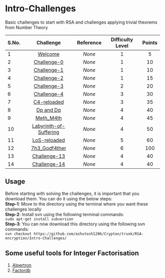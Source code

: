 # Intro-Challenges

Basic challenges to start with RSA and challenges applying trivial theorems from Number Theory  


| S.No. | Challenge                                         | Reference   | Difficulty Level | Points |
|-------|:-------------------------------------------------:|:-----------:|:----------------:|:------:|
| 1     | [Welcome](Welcome/)                               | _None_      | 1                | 5      |
| 2     | [Challenge-0](Challenge-0/)                       | _None_      | 1                | 10     |
| 3     | [Challenge-1](Challenge-1/)                       | _None_      | 1                | 10     |
| 4     | [Challenge-2](Challenge-2/)                       | _None_      | 1                | 15     |
| 5     | [Challenge-3](Challenge-3/)                       | _None_      | 2                | 20     |
| 6     | [Challenge-4](Challenge-4/)                       | _None_      | 3                | 30     |
| 7     | [C4-reloaded](C4-reloaded/)                       | _None_      | 3                | 35     |
| 8     | [Dp and Dq](Dp&Dq/)                               | _None_      | 4                | 40     |
| 9     | [Meth_M4th](Meth_M4th/)                           | _None_      | 4                | 45     |
| 10    | [Labyrinth-of-Suffering](Labyrinth-of-Suffering/) | _None_      | 4                | 50     |
| 11    | [LoS-reloaded](LoS-reloaded/)                     | _None_      | 5                | 60     |
| 12    | [7h3_Godf4ther](7h3_Godf4ther/)                   | _None_      | 6                | 100    |
| 13    | [Challenge-13](Challenge-13/)                     | _None_      | 4                | 40     |
| 14    | [Challenge-14](Challenge-14/)                     | _None_      | 4                | 40     |


## Usage
Before starting with solving the challenges, it is important that you download them. You can do it using the below steps:  
**Step-1**: Move to the directory using the terminal where you want these challenges locally  
**Step-2**: Install svn using the following terminal commands:  
`sudo apt-get install subversion`  
**Step-3**: You can now download this directory using the following svn commands:  
`svn checkout https://github.com/ashutosh1206/Crypton/trunk/RSA-encryption/Intro-Challenges/`  


## Some useful tools for Integer Factorisation
1. [Alpertron](https://www.alpertron.com.ar/ECM.HTM)
2. [Factordb](http://factordb.com/)
